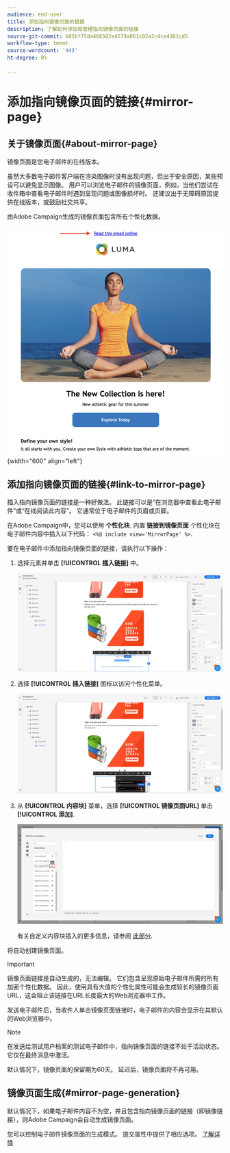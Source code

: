 ```yaml
---
audience: end-user
title: 添加指向镜像页面的链接
description: 了解如何添加和管理指向镜像页面的链接
source-git-commit: b85bf75da466502e4579a061c02a2c4ce4361cd5
workflow-type: tm+mt
source-wordcount: '443'
ht-degree: 0%

---
```



# 添加指向镜像页面的链接{#mirror-page}

## 关于镜像页面{#about-mirror-page}

镜像页面是您电子邮件的在线版本。

虽然大多数电子邮件客户端在渲染图像时没有出现问题，但出于安全原因，某些预设可以避免显示图像。 用户可以浏览电子邮件的镜像页面，例如，当他们尝试在收件箱中查看电子邮件时遇到呈现问题或图像损坏时。 还建议出于无障碍原因提供在线版本，或鼓励社交共享。

由Adobe Campaign生成的镜像页面包含所有个性化数据。

![镜像链接示例](assets/mirror-page-link.png){width="600" align="left"}

## 添加指向镜像页面的链接{#link-to-mirror-page}

插入指向镜像页面的链接是一种好做法。 此链接可以是“在浏览器中查看此电子邮件”或“在线阅读此内容”。 它通常位于电子邮件的页眉或页脚。

在Adobe Campaign中，您可以使用 **个性化块**. 内置 **链接到镜像页面** 个性化块在电子邮件内容中插入以下代码： `<%@ include view='MirrorPage' %>`.


要在电子邮件中添加指向镜像页面的链接，请执行以下操作：

1. 选择元素并单击 **[!UICONTROL 插入链接]** 中。

   ![](assets/message-tracking-mirror-page.png)

1. 选择 **[!UICONTROL 插入链接]** 图标以访问个性化菜单。

   ![](assets/message-tracking-mirror-page_2.png)

1. 从 **[!UICONTROL 内容块]** 菜单，选择 **[!UICONTROL 镜像页面URL]** 单击 **[!UICONTROL 添加]**.

   ![](assets/message-tracking-mirror-page_3.png)

   有关自定义内容块插入的更多信息，请参阅 [此部分](../personalization/personalize.md#personalize-emails).

将自动创建镜像页面。

>[!IMPORTANT]
>
>镜像页面链接是自动生成的，无法编辑。 它们包含呈现原始电子邮件所需的所有加密个性化数据。 因此，使用具有大值的个性化属性可能会生成较长的镜像页面URL，这会阻止该链接在URL长度最大的Web浏览器中工作。

发送电子邮件后，当收件人单击镜像页面链接时，电子邮件的内容会显示在其默认的Web浏览器中。

>[!NOTE]
>
>在发送给测试用户档案的测试电子邮件中，指向镜像页面的链接不处于活动状态。 它仅在最终消息中激活。

默认情况下，镜像页面的保留期为60天。 延迟后，镜像页面将不再可用。


## 镜像页面生成{#mirror-page-generation}

默认情况下，如果电子邮件内容不为空，并且包含指向镜像页面的链接（即镜像链接），则Adobe Campaign会自动生成镜像页面。

您可以控制电子邮件镜像页面的生成模式。 提交属性中提供了相应选项。 [了解详情](../advanced-settings/delivery-settings.md#mirror)
